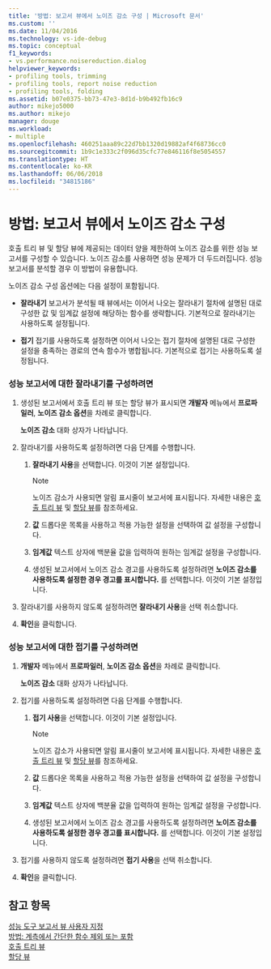 ```yaml
---
title: '방법: 보고서 뷰에서 노이즈 감소 구성 | Microsoft 문서'
ms.custom: ''
ms.date: 11/04/2016
ms.technology: vs-ide-debug
ms.topic: conceptual
f1_keywords:
- vs.performance.noisereduction.dialog
helpviewer_keywords:
- profiling tools, trimming
- profiling tools, report noise reduction
- profiling tools, folding
ms.assetid: b07e0375-bb73-47e3-8d1d-b9b492fb16c9
author: mikejo5000
ms.author: mikejo
manager: douge
ms.workload:
- multiple
ms.openlocfilehash: 460251aaa89c22d7bb1320d19882af4f68736cc0
ms.sourcegitcommit: 1b9c1e333c2f096d35cfc77e846116f8e5054557
ms.translationtype: HT
ms.contentlocale: ko-KR
ms.lasthandoff: 06/06/2018
ms.locfileid: "34815186"
---
```

# <a name="how-to-configure-noise-reduction-in-report-views"></a>방법: 보고서 뷰에서 노이즈 감소 구성
호출 트리 뷰 및 할당 뷰에 제공되는 데이터 양을 제한하여 노이즈 감소를 위한 성능 보고서를 구성할 수 있습니다. 노이즈 감소를 사용하면 성능 문제가 더 두드러집니다. 성능 보고서를 분석할 경우 이 방법이 유용합니다.  
  
 노이즈 감소 구성 옵션에는 다음 설정이 포함됩니다.  
  
-   **잘라내기** 보고서가 분석될 때 뷰에서는 이어서 나오는 잘라내기 절차에 설명된 대로 구성한 값 및 임계값 설정에 해당하는 함수를 생략합니다. 기본적으로 잘라내기는 사용하도록 설정됩니다.  
  
-   **접기** 접기를 사용하도록 설정하면 이어서 나오는 접기 절차에 설명된 대로 구성한 설정을 충족하는 경로의 연속 함수가 병합됩니다. 기본적으로 접기는 사용하도록 설정됩니다.  
  
### <a name="to-configure-trimming-for-a-performance-report"></a>성능 보고서에 대한 잘라내기를 구성하려면  
  
1.  생성된 보고서에서 호출 트리 뷰 또는 할당 뷰가 표시되면 **개발자** 메뉴에서 **프로파일러**, **노이즈 감소 옵션**을 차례로 클릭합니다.  
  
     **노이즈 감소** 대화 상자가 나타납니다.  
  
2.  잘라내기를 사용하도록 설정하려면 다음 단계를 수행합니다.  
  
    1.  **잘라내기 사용**을 선택합니다. 이것이 기본 설정입니다.  
  
        > [!NOTE]
        >  노이즈 감소가 사용되면 알림 표시줄이 보고서에 표시됩니다. 자세한 내용은 [호출 트리 뷰](../profiling/call-tree-view.md) 및 [할당 뷰](../profiling/dotnet-memory-allocations-view.md)를 참조하세요.  
  
    2.  **값** 드롭다운 목록을 사용하고 적용 가능한 설정을 선택하여 값 설정을 구성합니다.  
  
    3.  **임계값** 텍스트 상자에 백분율 값을 입력하여 원하는 임계값 설정을 구성합니다.  
  
    4.  생성된 보고서에서 노이즈 감소 경고를 사용하도록 설정하려면 **노이즈 감소를 사용하도록 설정한 경우 경고를 표시합니다.** 를 선택합니다. 이것이 기본 설정입니다.  
  
3.  잘라내기를 사용하지 않도록 설정하려면 **잘라내기 사용**을 선택 취소합니다.  
  
4.  **확인**을 클릭합니다.  
  
### <a name="to-configure-folding-for-a-performance-report"></a>성능 보고서에 대한 접기를 구성하려면  
  
1.  **개발자** 메뉴에서 **프로파일러**, **노이즈 감소 옵션**을 차례로 클릭합니다.  
  
     **노이즈 감소** 대화 상자가 나타납니다.  
  
2.  접기를 사용하도록 설정하려면 다음 단계를 수행합니다.  
  
    1.  **접기 사용**을 선택합니다. 이것이 기본 설정입니다.  
  
        > [!NOTE]
        >  노이즈 감소가 사용되면 알림 표시줄이 보고서에 표시됩니다. 자세한 내용은 [호출 트리 뷰](../profiling/call-tree-view.md) 및 [할당 뷰](../profiling/dotnet-memory-allocations-view.md)를 참조하세요.  
  
    2.  **값** 드롭다운 목록을 사용하고 적용 가능한 설정을 선택하여 값 설정을 구성합니다.  
  
    3.  **임계값** 텍스트 상자에 백분율 값을 입력하여 원하는 임계값 설정을 구성합니다.  
  
    4.  생성된 보고서에서 노이즈 감소 경고를 사용하도록 설정하려면 **노이즈 감소를 사용하도록 설정한 경우 경고를 표시합니다.** 를 선택합니다. 이것이 기본 설정입니다.  
  
3.  접기를 사용하지 않도록 설정하려면 **접기 사용**을 선택 취소합니다.  
  
4.  **확인**을 클릭합니다.  
  
## <a name="see-also"></a>참고 항목  
 [성능 도구 보고서 뷰 사용자 지정](../profiling/customizing-performance-tools-report-views.md)   
 [방법: 계측에서 간단한 함수 제외 또는 포함](../profiling/how-to-exclude-or-include-short-functions-from-instrumentation.md)   
 [호출 트리 뷰](../profiling/call-tree-view.md)   
 [할당 뷰](../profiling/dotnet-memory-allocations-view.md)